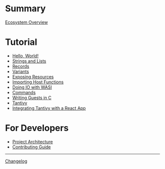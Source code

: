 # Summary

[Ecosystem Overview](README.md)

# Tutorial

  - [Hello, World!](tutorial/01-hello-world.md)
  - [Strings and Lists](tutorial/02-strings-and-lists.md)
  - [Records](tutorial/03-records.md)
  - [Variants]()
  - [Exposing Resources](tutorial/05-resources.md)
  - [Importing Host Functions]()
  - [Doing IO with WASI]()
  - [Commands]()
  - [Writing Guests in C]()
  - [Tantivy]()
  - [Integrating Tantivy with a React App]()

# For Developers

- [Project Architecture](architecture.md)
- [Contributing Guide](contributing.md)

---

[Changelog](changelog.md)
